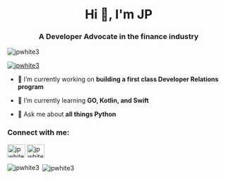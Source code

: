 <h1 align="center">Hi 👋, I'm JP</h1>
<h3 align="center">A Developer Advocate in the finance industry</h3>

<p align="left"> <img src="https://komarev.com/ghpvc/?username=jpwhite3&label=Profile%20views&color=0e75b6&style=flat" alt="jpwhite3" /> </p>

<p align="left"> <a href="https://github.com/ryo-ma/github-profile-trophy"><img src="https://github-profile-trophy.vercel.app/?username=jpwhite3" alt="jpwhite3" /></a> </p>

- 🔭 I’m currently working on **building a first class Developer Relations program**

- 🌱 I’m currently learning **GO, Kotlin, and Swift**

- 💬 Ask me about **all things Python**

<p align="left"> 
<h3 align="left">Connect with me:</h3>
<a href="https://twitter.com/jpwhite3" target="blank"><img align="center" src="https://cdn.jsdelivr.net/npm/simple-icons@3.0.1/icons/twitter.svg" alt="jpwhite3" height="30" width="40" /></a>
<a href="https://linkedin.com/in/jpwhite3" target="blank"><img align="center" src="https://cdn.jsdelivr.net/npm/simple-icons@3.0.1/icons/linkedin.svg" alt="jpwhite3" height="30" width="40" /></a>
</p>

<p><img align="left" src="https://github-readme-stats.vercel.app/api/top-langs/?username=jpwhite3&layout=compact" alt="jpwhite3" /></p>

<p>&nbsp;<img align="center" src="https://github-readme-stats.vercel.app/api?username=jpwhite3&show_icons=true" alt="jpwhite3" /></p>

